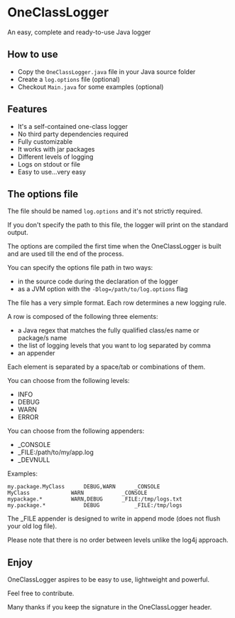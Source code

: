 # OneClassLogger
An easy, complete and ready-to-use Java logger

## How to use

- Copy the ```OneClassLogger.java``` file in your Java source folder
- Create a ```log.options``` file (optional)
- Checkout  ```Main.java``` for some examples (optional)

## Features

- It's a self-contained one-class logger
- No third party dependencies required
- Fully customizable
- It works with jar packages
- Different levels of logging
- Logs on stdout or file
- Easy to use...very easy

## The options file

The file should be named ```log.options``` and it's not strictly required.

If you don't specify the path to this file, the logger will print on the standard output.

The options are compiled the first time when the OneClassLogger is built and are used till the end of the process.

You can specify the options file path in two ways:

- in the source code during the declaration of the logger
- as a JVM option with the ```-Dlog=/path/to/log.options``` flag 

The file has a very simple format. Each row determines a new logging rule.

A row is composed of the following three elements: 

- a Java regex that matches the fully qualified class/es name or package/s name
- the list of logging levels that you want to log separated by comma
- an appender

Each element is separated by a space/tab or combinations of them.

You can choose from the following levels: 

- INFO
- DEBUG
- WARN
- ERROR

You can choose from the following appenders:

- _CONSOLE
- _FILE:/path/to/my/app.log
- _DEVNULL

Examples:

```
my.package.MyClass		DEBUG,WARN		_CONSOLE
MyClass				WARN			_CONSOLE
mypackage.*			WARN,DEBUG		_FILE:/tmp/logs.txt
my.package.*			DEBUG			_FILE:/tmp/logs
```

The _FILE appender is designed to write in append mode (does not flush your old log file).

Please note that there is no order between levels unlike the log4j approach.

## Enjoy

OneClassLogger aspires to be easy to use, lightweight and powerful.

Feel free to contribute.

Many thanks if you keep the signature in the OneClassLogger header.
